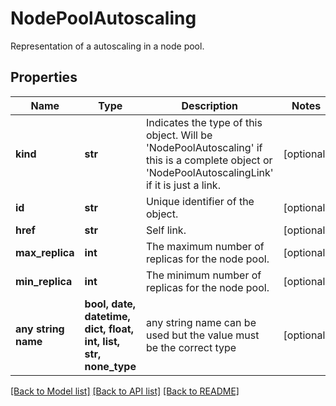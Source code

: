 # NodePoolAutoscaling

Representation of a autoscaling in a node pool.

## Properties
Name | Type | Description | Notes
------------ | ------------- | ------------- | -------------
**kind** | **str** | Indicates the type of this object. Will be &#39;NodePoolAutoscaling&#39; if this is a complete object or &#39;NodePoolAutoscalingLink&#39; if it is just a link. | [optional] 
**id** | **str** | Unique identifier of the object. | [optional] 
**href** | **str** | Self link. | [optional] 
**max_replica** | **int** | The maximum number of replicas for the node pool. | [optional] 
**min_replica** | **int** | The minimum number of replicas for the node pool. | [optional] 
**any string name** | **bool, date, datetime, dict, float, int, list, str, none_type** | any string name can be used but the value must be the correct type | [optional]

[[Back to Model list]](../README.md#documentation-for-models) [[Back to API list]](../README.md#documentation-for-api-endpoints) [[Back to README]](../README.md)


